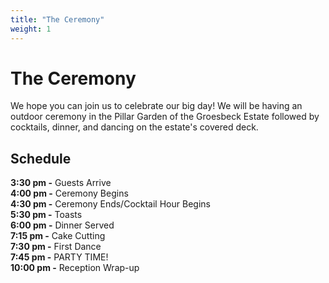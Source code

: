 ```yaml
---
title: "The Ceremony"
weight: 1
---
```


# The Ceremony

We hope you can join us to celebrate our big day! We will be having an outdoor ceremony in the Pillar Garden of the 
Groesbeck Estate followed by cocktails, dinner, and dancing on the estate's covered deck.  
## Schedule

__3:30 pm -__ Guests Arrive  
__4:00 pm -__ Ceremony Begins  
__4:30 pm -__ Ceremony Ends/Cocktail Hour Begins  
__5:30 pm -__ Toasts  
__6:00 pm -__ Dinner Served  
__7:15 pm -__ Cake Cutting  
__7:30 pm -__ First Dance  
__7:45 pm -__ PARTY TIME!  
__10:00 pm -__ Reception Wrap-up  
